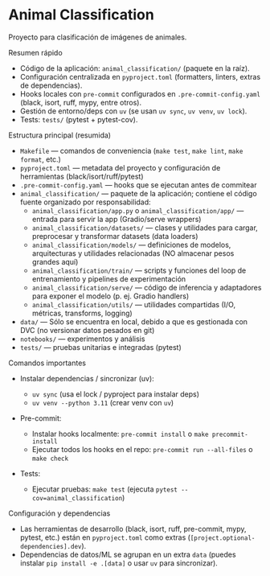 # Animal Classification

Proyecto para clasificación de imágenes de animales.

Resumen rápido

- Código de la aplicación: `animal_classification/` (paquete en la raíz).
- Configuración centralizada en `pyproject.toml` (formatters, linters, extras de dependencias).
- Hooks locales con `pre-commit` configurados en `.pre-commit-config.yaml` (black, isort, ruff, mypy, entre otros).
- Gestión de entorno/deps con `uv` (se usan `uv sync`, `uv venv`, `uv lock`).
- Tests: `tests/` (pytest + pytest-cov).

Estructura principal (resumida)

- `Makefile` — comandos de conveniencia (`make test`, `make lint`, `make format`, etc.)
- `pyproject.toml` — metadata del proyecto y configuración de herramientas (black/isort/ruff/pytest)
- `.pre-commit-config.yaml` — hooks que se ejecutan antes de commitear
- `animal_classification/` — paquete de la aplicación; contiene el código fuente organizado por responsabilidad:
  - `animal_classification/app.py` o `animal_classification/app/` — entrada para servir la app (Gradio/serve wrappers)
  - `animal_classification/datasets/` — clases y utilidades para cargar, preprocesar y transformar datasets (data loaders)
  - `animal_classification/models/` — definiciones de modelos, arquitecturas y utilidades relacionadas (NO almacenar pesos grandes aquí)
  - `animal_classification/train/` — scripts y funciones del loop de entrenamiento y pipelines de experimentación
  - `animal_classification/serve/` — código de inferencia y adaptadores para exponer el modelo (p. ej. Gradio handlers)
  - `animal_classification/utils/` — utilidades compartidas (I/O, métricas, transforms, logging)
- `data/` — Sólo se encuentra en local, debido a que es gestionada con DVC (no versionar datos pesados en git)
- `notebooks/` — experimentos y análisis
- `tests/` — pruebas unitarias e integradas (pytest)

Comandos importantes

- Instalar dependencias / sincronizar (uv):

  - `uv sync` (usa el lock / pyproject para instalar deps)
  - `uv venv --python 3.11` (crear venv con `uv`)

- Pre-commit:

  - Instalar hooks localmente: `pre-commit install` o `make precommit-install`
  - Ejecutar todos los hooks en el repo: `pre-commit run --all-files` o `make check`

- Tests:
  - Ejecutar pruebas: `make test` (ejecuta `pytest --cov=animal_classification`)

Configuración y dependencias

- Las herramientas de desarrollo (black, isort, ruff, pre-commit, mypy, pytest, etc.) están en `pyproject.toml` como extras (`[project.optional-dependencies].dev`).
- Dependencias de datos/ML se agrupan en un extra `data` (puedes instalar `pip install -e .[data]` o usar `uv` para sincronizar).
